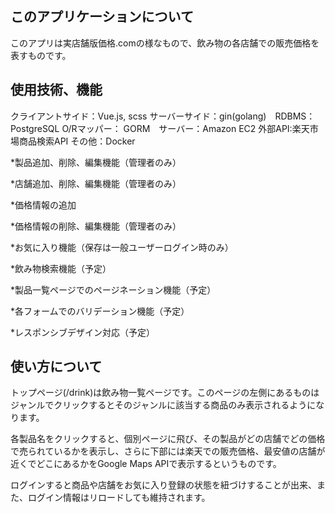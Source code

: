 

## このアプリケーションについて
このアプリは実店舗版価格.comの様なもので、飲み物の各店舗での販売価格を表すものです。
  
## 使用技術、機能
  
 クライアントサイド：Vue.js, scss サーバーサイド：gin(golang)　RDBMS：PostgreSQL O/Rマッパー： GORM　サーバー：Amazon EC2 外部API:楽天市場商品検索API その他：Docker
 
  *製品追加、削除、編集機能（管理者のみ）
  
  *店舗追加、削除、編集機能（管理者のみ）
  
  *価格情報の追加
  
  *価格情報の削除、編集機能（管理者のみ）
  
  *お気に入り機能（保存は一般ユーザーログイン時のみ）
  
  *飲み物検索機能（予定）
  
  *製品一覧ページでのページネーション機能（予定）
  
  *各フォームでのバリデーション機能（予定）
  
  *レスポンシブデザイン対応（予定）
 
## 使い方について
トップページ(/drink)は飲み物一覧ページです。このページの左側にあるものはジャンルでクリックするとそのジャンルに該当する商品のみ表示されるようになります。

各製品名をクリックすると、個別ページに飛び、その製品がどの店舗でどの価格で売られているかを表示し、さらに下部には楽天での販売価格、最安値の店舗が近くでどこにあるかをGoogle Maps APIで表示するというものです。

ログインすると商品や店舗をお気に入り登録の状態を紐づけすることが出来、また、ログイン情報はリロードしても維持されます。
